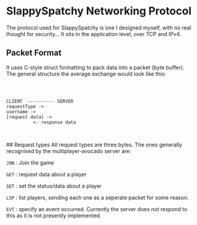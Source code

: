 # SlappySpatchy Networking Protocol
The protocol used for SlappySpatchy is one I designed myself, with no real thought for security... It sits in the application level, over TCP and IPv4. 
## Packet Format
It uses C-style struct formatting to pack data into a packet (byte buffer). The general structure the average exchange would look like this: <pre>
```
CLIENT	---------- SERVER
requestType ->
username ->
[request data] ->
          <- response data
```
</pre>
## Request types
All request types are three bytes. The ones generally recognised by the multiplayer-avocado server are:

`JON` : Join the game

`GET` : request data about a player

`SET` : set the status/data about a player

`LSP` : list players, sending each one as a seperate packet for some reason.

`EVT` : specify an event occurred. Currently the server does not respond to this as it is not presently implemented.
